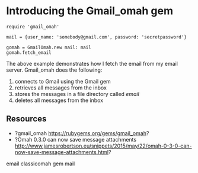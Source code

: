 # Introducing the Gmail_omah gem

    require 'gmail_omah'

    mail = {user_name: 'somebody@gmail.com', password: 'secretpassword'}

    gomah = GmailOmah.new mail: mail
    gomah.fetch_email


The above example demonstrates how I fetch the email from my email server. Gmail_omah does the following:

1. connects to Gmail using the Gmail gem
2. retrieves all messages from the inbox
3. stores the messages in a file directory called *email*
4. deletes all messages from the inbox


## Resources

* ?gmail_omah https://rubygems.org/gems/gmail_omah?
* ?Omah 0.3.0 can now save message attachments http://www.jamesrobertson.eu/snippets/2015/may/22/omah-0-3-0-can-now-save-message-attachments.html?

email classicomah gem mail
